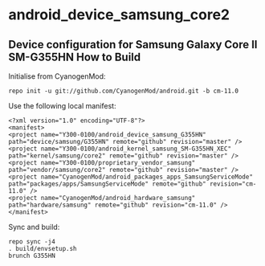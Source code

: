 android_device_samsung_core2
============================

Device configuration for Samsung Galaxy Core II SM-G355HN
How to Build
---------------

Initialise from CyanogenMod:

    repo init -u git://github.com/CyanogenMod/android.git -b cm-11.0

Use the following local manifest:

    <?xml version="1.0" encoding="UTF-8"?>
    <manifest>
    <project name="Y300-0100/android_device_samsung_G355HN" path="device/samsung/G355HN" remote="github" revision="master" />
    <project name="Y300-0100/android_kernel_samsung_SM-G355HN_XEC" path="kernel/samsung/core2" remote="github" revision="master" />
    <project name="Y300-0100/proprietary_vendor_samsung" path="vendor/samsung/core2" remote="github" revision="master" />
    <project name="CyanogenMod/android_packages_apps_SamsungServiceMode" path="packages/apps/SamsungServiceMode" remote="github" revision="cm-11.0" />
    <project name="CyanogenMod/android_hardware_samsung" path="hardware/samsung" remote="github" revision="cm-11.0" />
    </manifest>


Sync and build:

    repo sync -j4
    . build/envsetup.sh
    brunch G355HN

